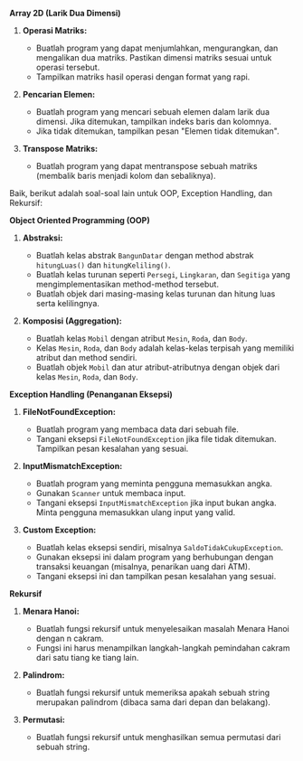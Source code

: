 
**Array 2D (Larik Dua Dimensi)**

1. **Operasi Matriks:**
   - Buatlah program yang dapat menjumlahkan, mengurangkan, dan mengalikan dua matriks. Pastikan dimensi matriks sesuai untuk operasi tersebut.
   - Tampilkan matriks hasil operasi dengan format yang rapi.

2. **Pencarian Elemen:**
   - Buatlah program yang mencari sebuah elemen dalam larik dua dimensi. Jika ditemukan, tampilkan indeks baris dan kolomnya.
   - Jika tidak ditemukan, tampilkan pesan "Elemen tidak ditemukan".

3. **Transpose Matriks:**
   - Buatlah program yang dapat mentranspose sebuah matriks (membalik baris menjadi kolom dan sebaliknya).

Baik, berikut adalah soal-soal lain untuk OOP, Exception Handling, dan Rekursif:

**Object Oriented Programming (OOP)**

1. **Abstraksi:**
   - Buatlah kelas abstrak `BangunDatar` dengan method abstrak `hitungLuas()` dan `hitungKeliling()`.
   - Buatlah kelas turunan seperti `Persegi`, `Lingkaran`, dan `Segitiga` yang mengimplementasikan method-method tersebut.
   - Buatlah objek dari masing-masing kelas turunan dan hitung luas serta kelilingnya.

2. **Komposisi (Aggregation):**
   - Buatlah kelas `Mobil` dengan atribut `Mesin`, `Roda`, dan `Body`.
   - Kelas `Mesin`, `Roda`, dan `Body` adalah kelas-kelas terpisah yang memiliki atribut dan method sendiri.
   - Buatlah objek `Mobil` dan atur atribut-atributnya dengan objek dari kelas `Mesin`, `Roda`, dan `Body`.

**Exception Handling (Penanganan Eksepsi)**

1. **FileNotFoundException:**
   - Buatlah program yang membaca data dari sebuah file.
   - Tangani eksepsi `FileNotFoundException` jika file tidak ditemukan. Tampilkan pesan kesalahan yang sesuai.

2. **InputMismatchException:**
   - Buatlah program yang meminta pengguna memasukkan angka.
   - Gunakan `Scanner` untuk membaca input.
   - Tangani eksepsi `InputMismatchException` jika input bukan angka. Minta pengguna memasukkan ulang input yang valid.

3. **Custom Exception:**
   - Buatlah kelas eksepsi sendiri, misalnya `SaldoTidakCukupException`.
   - Gunakan eksepsi ini dalam program yang berhubungan dengan transaksi keuangan (misalnya, penarikan uang dari ATM).
   - Tangani eksepsi ini dan tampilkan pesan kesalahan yang sesuai.

**Rekursif**

1. **Menara Hanoi:**
   - Buatlah fungsi rekursif untuk menyelesaikan masalah Menara Hanoi dengan n cakram.
   - Fungsi ini harus menampilkan langkah-langkah pemindahan cakram dari satu tiang ke tiang lain.

2. **Palindrom:**
   - Buatlah fungsi rekursif untuk memeriksa apakah sebuah string merupakan palindrom (dibaca sama dari depan dan belakang).

3. **Permutasi:**
   - Buatlah fungsi rekursif untuk menghasilkan semua permutasi dari sebuah string.

<!-- 

Baik, berikut adalah jawaban dari soal-soal OOP, Exception Handling, dan Rekursif yang telah diberikan sebelumnya, beserta penjelasannya:

**Object Oriented Programming (OOP)**

1. **Abstraksi:**

```java
// Kelas abstrak BangunDatar
abstract class BangunDatar {
    public abstract double hitungLuas();
    public abstract double hitungKeliling();
}

// Kelas turunan Persegi
class Persegi extends BangunDatar {
    private double sisi;

    public Persegi(double sisi) {
        this.sisi = sisi;
    }

    @Override
    public double hitungLuas() {
        return sisi * sisi;
    }

    @Override
    public double hitungKeliling() {
        return 4 * sisi;
    }
}

// Kelas turunan Lingkaran
class Lingkaran extends BangunDatar {
    private double jariJari;

    public Lingkaran(double jariJari) {
        this.jariJari = jariJari;
    }

    @Override
    public double hitungLuas() {
        return Math.PI * jariJari * jariJari;
    }

    @Override
    public double hitungKeliling() {
        return 2 * Math.PI * jariJari;
    }
}

// Kelas turunan Segitiga
class Segitiga extends BangunDatar {
    private double alas;
    private double tinggi;

    public Segitiga(double alas, double tinggi) {
        this.alas = alas;
        this.tinggi = tinggi;
    }

    @Override
    public double hitungLuas() {
        return 0.5 * alas * tinggi;
    }

    @Override
    public double hitungKeliling() {
        double sisiMiring = Math.sqrt(alas * alas + tinggi * tinggi);
        return alas + tinggi + sisiMiring;
    }
}

// Contoh penggunaan
public class Main {
    public static void main(String[] args) {
        Persegi persegi = new Persegi(5);
        Lingkaran lingkaran = new Lingkaran(3);
        Segitiga segitiga = new Segitiga(4, 3);

        System.out.println("Luas Persegi: " + persegi.hitungLuas());
        System.out.println("Keliling Persegi: " + persegi.hitungKeliling());

        System.out.println("Luas Lingkaran: " + lingkaran.hitungLuas());
        System.out.println("Keliling Lingkaran: " + lingkaran.hitungKeliling());

        System.out.println("Luas Segitiga: " + segitiga.hitungLuas());
        System.out.println("Keliling Segitiga: " + segitiga.hitungKeliling());
    }
}
```

**Penjelasan:**
- Kelas `BangunDatar` adalah kelas abstrak yang mendefinisikan blueprint untuk kelas-kelas bangun datar lainnya.
- Kelas `Persegi`, `Lingkaran`, dan `Segitiga` adalah kelas turunan yang mengimplementasikan method `hitungLuas()` dan `hitungKeliling()` sesuai dengan rumus masing-masing bangun datar.

2. **Komposisi (Aggregation):**

```java
// Kelas Mesin
class Mesin {
    private String jenisMesin;

    public Mesin(String jenisMesin) {
        this.jenisMesin = jenisMesin;
    }

    public String getJenisMesin() {
        return jenisMesin;
    }
}

// Kelas Roda
class Roda {
    private int jumlahRoda;

    public Roda(int jumlahRoda) {
        this.jumlahRoda = jumlahRoda;
    }

    public int getJumlahRoda() {
        return jumlahRoda;
    }
}

// Kelas Body
class Body {
    private String jenisBody;

    public Body(String jenisBody) {
        this.jenisBody = jenisBody;
    }

    public String getJenisBody() {
        return jenisBody;
    }
}

// Kelas Mobil
class Mobil {
    private Mesin mesin;
    private Roda roda;
    private Body body;

    public Mobil(Mesin mesin, Roda roda, Body body) {
        this.mesin = mesin;
        this.roda = roda;
        this.body = body;
    }

    public void infoMobil() {
        System.out.println("Jenis Mesin: " + mesin.getJenisMesin());
        System.out.println("Jumlah Roda: " + roda.getJumlahRoda());
        System.out.println("Jenis Body: " + body.getJenisBody());
    }
}

// Contoh penggunaan
public class Main {
    public static void main(String[] args) {
        Mesin mesin = new Mesin("Bensin");
        Roda roda = new Roda(4);
        Body body = new Body("Sedan");
        Mobil mobil = new Mobil(mesin, roda, body);
        mobil.infoMobil();
    }
}
```
**Penjelasan:**
- Kelas `Mobil` memiliki atribut `mesin`, `roda`, dan `body` yang merupakan objek dari kelas `Mesin`, `Roda`, dan `Body` masing-masing.
- Ini menunjukkan hubungan komposisi, di mana objek `Mobil` terdiri dari objek-objek lain.


**Exception Handling (Penanganan Eksepsi)**

1. **FileNotFoundException:**

```java
import java.io.File;
import java.io.FileNotFoundException;
import java.util.Scanner;

public class Main {
    public static void main(String[] args) {
        try {
            File file = new File("data.txt");
            Scanner scanner = new Scanner(file);
            while (scanner.hasNextLine()) {
                String data = scanner.nextLine();
                System.out.println(data);
            }
            scanner.close();
        } catch (FileNotFoundException e) {
            System.out.println("File tidak ditemukan: " + e.getMessage());
        }
    }
}
```
**Penjelasan:**
- Kode ini mencoba membaca data dari file "data.txt".
- Jika file tidak ditemukan, eksepsi `FileNotFoundException` akan ditangkap dan pesan kesalahan yang sesuai akan ditampilkan.

2. **InputMismatchException:**

```java
import java.util.InputMismatchException;
import java.util.Scanner;

public class Main {
    public static void main(String[] args) {
        Scanner scanner = new Scanner(System.in);
        int angka = 0;
        boolean inputValid = false;

        while (!inputValid) {
            try {
                System.out.print("Masukkan angka: ");
                angka = scanner.nextInt();
                inputValid = true;
            } catch (InputMismatchException e) {
                System.out.println("Input tidak valid. Masukkan angka.");
                scanner.next(); // Membersihkan buffer input
            }
        }

        System.out.println("Angka yang dimasukkan: " + angka);
    }
}
```
**Penjelasan:**
- Kode ini meminta pengguna memasukkan angka.
- Jika input bukan angka, eksepsi `InputMismatchException` akan ditangkap, pesan kesalahan ditampilkan, dan pengguna diminta memasukkan ulang input.

3. **Custom Exception:**
```java
// Custom Exception
class SaldoTidakCukupException extends Exception {
    public SaldoTidakCukupException(String message) {
        super(message);
    }
}

// Contoh penggunaan
public class Main {
    public static void main(String[] args) {
        double saldo = 50000;
        double jumlahPenarikan = 60000;

        try {
            if (jumlahPenarikan > saldo) {
                throw new SaldoTidakCukupException("Saldo tidak mencukupi.");
            }
            saldo -= jumlahPenarikan;
            System.out.println("Penarikan berhasil. Saldo sekarang: " + saldo);
        } catch (SaldoTidakCukupException e) {
            System.out.println(e.getMessage());
        }
    }
}
```
**Penjelasan:**
- Kelas `SaldoTidakCukupException` dibuat sebagai custom exception.
- Dalam contoh penggunaan, eksepsi ini dilemparkan jika jumlah penarikan melebihi saldo.

**Rekursif**

1. **Menara Hanoi:**

```java
public class Main {
    public static void towerOfHanoi(int n, char from_rod, char to_rod, char aux_rod) {
        if (n == 1) {
            System.out.println("Pindahkan cakram 1 dari tiang " +  from_rod + " ke tiang " + to_rod);
            return;
        }
        towerOfHanoi(n - 1, from_rod, aux_rod, to_rod);
        System.out.println("Pindahkan cakram " + n + " dari tiang
        Baik, berikut adalah jawaban dari soal-soal OOP, Exception Handling, dan Rekursif yang telah diberikan sebelumnya, beserta penjelasannya:

**Object Oriented Programming (OOP)**

1. **Abstraksi:**

```java
// Kelas abstrak BangunDatar
abstract class BangunDatar {
    public abstract double hitungLuas();
    public abstract double hitungKeliling();
}

// Kelas turunan Persegi
class Persegi extends BangunDatar {
    private double sisi;

    public Persegi(double sisi) {
        this.sisi = sisi;
    }

    @Override
    public double hitungLuas() {
        return sisi * sisi;
    }

    @Override
    public double hitungKeliling() {
        return 4 * sisi;
    }
}

// Kelas turunan Lingkaran
class Lingkaran extends BangunDatar {
    private double jariJari;

    public Lingkaran(double jariJari) {
        this.jariJari = jariJari;
    }

    @Override
    public double hitungLuas() {
        return Math.PI * jariJari * jariJari;
    }

    @Override
    public double hitungKeliling() {
        return 2 * Math.PI * jariJari;
    }
}

// Kelas turunan Segitiga
class Segitiga extends BangunDatar {
    private double alas;
    private double tinggi;

    public Segitiga(double alas, double tinggi) {
        this.alas = alas;
        this.tinggi = tinggi;
    }

    @Override
    public double hitungLuas() {
        return 0.5 * alas * tinggi;
    }

    @Override
    public double hitungKeliling() {
        double sisiMiring = Math.sqrt(alas * alas + tinggi * tinggi);
        return alas + tinggi + sisiMiring;
    }
}

// Contoh penggunaan
public class Main {
    public static void main(String[] args) {
        Persegi persegi = new Persegi(5);
        Lingkaran lingkaran = new Lingkaran(3);
        Segitiga segitiga = new Segitiga(4, 3);

        System.out.println("Luas Persegi: " + persegi.hitungLuas());
        System.out.println("Keliling Persegi: " + persegi.hitungKeliling());

        System.out.println("Luas Lingkaran: " + lingkaran.hitungLuas());
        System.out.println("Keliling Lingkaran: " + lingkaran.hitungKeliling());

        System.out.println("Luas Segitiga: " + segitiga.hitungLuas());
        System.out.println("Keliling Segitiga: " + segitiga.hitungKeliling());
    }
}
```

**Penjelasan:**
- Kelas `BangunDatar` adalah kelas abstrak yang mendefinisikan blueprint untuk kelas-kelas bangun datar lainnya.
- Kelas `Persegi`, `Lingkaran`, dan `Segitiga` adalah kelas turunan yang mengimplementasikan method `hitungLuas()` dan `hitungKeliling()` sesuai dengan rumus masing-masing bangun datar.

2. **Komposisi (Aggregation):**

```java
// Kelas Mesin
class Mesin {
    private String jenisMesin;

    public Mesin(String jenisMesin) {
        this.jenisMesin = jenisMesin;
    }

    public String getJenisMesin() {
        return jenisMesin;
    }
}

// Kelas Roda
class Roda {
    private int jumlahRoda;

    public Roda(int jumlahRoda) {
        this.jumlahRoda = jumlahRoda;
    }

    public int getJumlahRoda() {
        return jumlahRoda;
    }
}

// Kelas Body
class Body {
    private String jenisBody;

    public Body(String jenisBody) {
        this.jenisBody = jenisBody;
    }

    public String getJenisBody() {
        return jenisBody;
    }
}

// Kelas Mobil
class Mobil {
    private Mesin mesin;
    private Roda roda;
    private Body body;

    public Mobil(Mesin mesin, Roda roda, Body body) {
        this.mesin = mesin;
        this.roda = roda;
        this.body = body;
    }

    public void infoMobil() {
        System.out.println("Jenis Mesin: " + mesin.getJenisMesin());
        System.out.println("Jumlah Roda: " + roda.getJumlahRoda());
        System.out.println("Jenis Body: " + body.getJenisBody());
    }
}

// Contoh penggunaan
public class Main {
    public static void main(String[] args) {
        Mesin mesin = new Mesin("Bensin");
        Roda roda = new Roda(4);
        Body body = new Body("Sedan");
        Mobil mobil = new Mobil(mesin, roda, body);
        mobil.infoMobil();
    }
}
```
**Penjelasan:**
- Kelas `Mobil` memiliki atribut `mesin`, `roda`, dan `body` yang merupakan objek dari kelas `Mesin`, `Roda`, dan `Body` masing-masing.
- Ini menunjukkan hubungan komposisi, di mana objek `Mobil` terdiri dari objek-objek lain.


**Exception Handling (Penanganan Eksepsi)**

1. **FileNotFoundException:**

```java
import java.io.File;
import java.io.FileNotFoundException;
import java.util.Scanner;

public class Main {
    public static void main(String[] args) {
        try {
            File file = new File("data.txt");
            Scanner scanner = new Scanner(file);
            while (scanner.hasNextLine()) {
                String data = scanner.nextLine();
                System.out.println(data);
            }
            scanner.close();
        } catch (FileNotFoundException e) {
            System.out.println("File tidak ditemukan: " + e.getMessage());
        }
    }
}
```
**Penjelasan:**
- Kode ini mencoba membaca data dari file "data.txt".
- Jika file tidak ditemukan, eksepsi `FileNotFoundException` akan ditangkap dan pesan kesalahan yang sesuai akan ditampilkan.

2. **InputMismatchException:**

```java
import java.util.InputMismatchException;
import java.util.Scanner;

public class Main {
    public static void main(String[] args) {
        Scanner scanner = new Scanner(System.in);
        int angka = 0;
        boolean inputValid = false;

        while (!inputValid) {
            try {
                System.out.print("Masukkan angka: ");
                angka = scanner.nextInt();
                inputValid = true;
            } catch (InputMismatchException e) {
                System.out.println("Input tidak valid. Masukkan angka.");
                scanner.next(); // Membersihkan buffer input
            }
        }

        System.out.println("Angka yang dimasukkan: " + angka);
    }
}
```
**Penjelasan:**
- Kode ini meminta pengguna memasukkan angka.
- Jika input bukan angka, eksepsi `InputMismatchException` akan ditangkap, pesan kesalahan ditampilkan, dan pengguna diminta memasukkan ulang input.

3. **Custom Exception:**
```java
// Custom Exception
class SaldoTidakCukupException extends Exception {
    public SaldoTidakCukupException(String message) {
        super(message);
    }
}

// Contoh penggunaan
public class Main {
    public static void main(String[] args) {
        double saldo = 50000;
        double jumlahPenarikan = 60000;

        try {
            if (jumlahPenarikan > saldo) {
                throw new SaldoTidakCukupException("Saldo tidak mencukupi.");
            }
            saldo -= jumlahPenarikan;
            System.out.println("Penarikan berhasil. Saldo sekarang: " + saldo);
        } catch (SaldoTidakCukupException e) {
            System.out.println(e.getMessage());
        }
    }
}
```
**Penjelasan:**
- Kelas `SaldoTidakCukupException` dibuat sebagai custom exception.
- Dalam contoh penggunaan, eksepsi ini dilemparkan jika jumlah penarikan melebihi saldo. -->

<!-- **Rekursif**

1. **Menara Hanoi:**

```java
public class Main {
    public static void towerOfHanoi(int n, char from_rod, char to_rod, char aux_rod) {
        if (n == 1) {
            System.out.println("Pindahkan cakram 1 dari tiang " +  from_rod + " ke tiang " + to_rod);
            return;
        }
        towerOfHanoi(n - 1, from_rod, aux_rod, to_rod);
        System.out.println("Pindahkan cakram " + n + " dari tiang
        " +  from_rod + " ke tiang " + to_rod);
        towerOfHanoi(n - 1, aux_rod, to_rod, from_rod);
    }

    public static void main(String args[]) {
        int n = 3; // Jumlah cakram
        towerOfHanoi(n, 'A', 'C', 'B');  // A, B, dan C adalah nama tiang
    }
}
```

**Penjelasan:**
- Fungsi `towerOfHanoi` secara rekursif memindahkan cakram dari tiang awal (`from_rod`) ke tiang tujuan (`to_rod`) menggunakan tiang bantu (`aux_rod`).
- Kasus dasar adalah ketika hanya ada satu cakram, yang langsung dipindahkan.
- Untuk lebih dari satu cakram, fungsi ini akan:
    1. Memindahkan n-1 cakram dari tiang awal ke tiang bantu.
    2. Memindahkan cakram terbesar dari tiang awal ke tiang tujuan.
    3. Memindahkan n-1 cakram dari tiang bantu ke tiang tujuan.

2. **Palindrom:**

```java
public class Main {
    public static boolean isPalindrome(String str) {
        if (str.length() == 0 || str.length() == 1)
            return true; 
        if (str.charAt(0) == str.charAt(str.length() - 1))
            return isPalindrome(str.substring(1, str.length() - 1));
        return false;
    }

    public static void main(String[] args) {
        String str = "racecar";
        if (isPalindrome(str))
            System.out.println(str + " adalah palindrom.");
        else
            System.out.println(str + " bukan palindrom.");
    }
}
```

**Penjelasan:**
- Fungsi `isPalindrome` memeriksa apakah string `str` merupakan palindrom.
- Kasus dasar adalah jika string kosong atau hanya memiliki satu karakter, maka dianggap palindrom.
- Jika karakter pertama dan terakhir sama, fungsi akan memeriksa substring yang tersisa secara rekursif.
- Jika karakter pertama dan terakhir tidak sama, maka string bukan palindrom.

3. **Permutasi:**

```java
public class Main {
    public static void permute(String str, int l, int r) {
        if (l == r)
            System.out.println(str);
        else {
            for (int i = l; i <= r; i++) {
                str = swap(str, l, i);
                permute(str, l + 1, r);
                str = swap(str, l, i); // Kembalikan ke kondisi semula
            }
        }
    }

    public static String swap(String a, int i, int j) {
        char temp;
        char[] charArray = a.toCharArray();
        temp = charArray[i];
        charArray[i] = charArray[j];
        charArray[j] = temp;
        return String.valueOf(charArray);
    }

    public static void main(String[] args) {
        String str = "ABC";
        int n = str.length();
        permute(str, 0, n - 1);
    }
}
```

**Penjelasan:**
- Fungsi `permute` menghasilkan semua permutasi dari string `str`.
- Parameter `l` dan `r` menandai indeks awal dan akhir substring yang sedang diproses.
- Pada setiap tingkat rekursi, fungsi ini akan:
    1. Mengambil satu karakter pada indeks `l`.
    2. Menukar karakter tersebut dengan setiap karakter dari indeks `l` hingga `r`.
    3. Memanggil dirinya sendiri secara rekursif untuk memproses substring yang tersisa.
    4. Mengembalikan karakter yang ditukar ke posisi semula untuk mencoba permutasi lain.

Semoga penjelasan ini lebih membantu!
 -->
